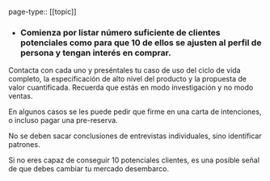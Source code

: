 page-type:: [[topic]]
- ### Comienza por listar número suficiente de clientes potenciales como para que 10 de ellos se ajusten al perfil de persona y tengan interés en comprar.

Contacta con cada uno y preséntales tu caso de uso del ciclo de vida completo, la especificación de alto nivel del producto y la propuesta de valor cuantificada. Recuerda que estás en modo investigación y no modo ventas.

En algunos casos se les puede pedir que firme en una carta de intenciones, o incluso pagar una pre-reserva.

No se deben sacar conclusiones de entrevistas individuales, sino identificar patrones.

Si no eres capaz de conseguir 10 potenciales clientes, es una posible señal de que debes cambiar tu mercado desembarco.



